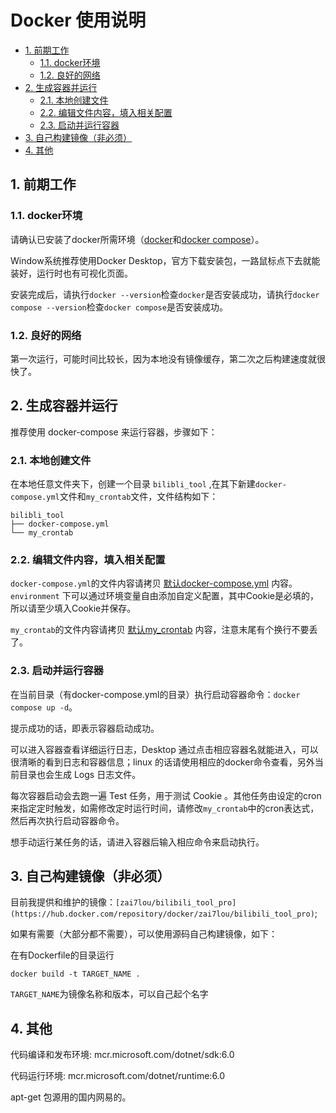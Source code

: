# Docker 使用说明
<!-- TOC depthFrom:2 -->

- [1. 前期工作](#1-前期工作)
    - [1.1. docker环境](#11-docker环境)
    - [1.2. 良好的网络](#12-良好的网络)
- [2. 生成容器并运行](#2-生成容器并运行)
    - [2.1. 本地创建文件](#21-本地创建文件)
    - [2.2. 编辑文件内容，填入相关配置](#22-编辑文件内容填入相关配置)
    - [2.3. 启动并运行容器](#23-启动并运行容器)
- [3. 自己构建镜像（非必须）](#3-自己构建镜像非必须)
- [4. 其他](#4-其他)

<!-- /TOC -->
## 1. 前期工作

### 1.1. docker环境

请确认已安装了docker所需环境（[docker](https://docs.docker.com/get-docker/)和[docker compose](https://docs.docker.com/compose/cli-command/)）。

Window系统推荐使用Docker Desktop，官方下载安装包，一路鼠标点下去就能装好，运行时也有可视化页面。

安装完成后，请执行`docker --version`检查`docker`是否安装成功，请执行`docker compose --version`检查`docker compose`是否安装成功。

### 1.2. 良好的网络

第一次运行，可能时间比较长，因为本地没有镜像缓存，第二次之后构建速度就很快了。

## 2. 生成容器并运行

推荐使用 docker-compose 来运行容器，步骤如下：

### 2.1. 本地创建文件
在本地任意文件夹下，创建一个目录 `bilibli_tool` ,在其下新建`docker-compose.yml`文件和`my_crontab`文件，文件结构如下：

```
bilibli_tool
├── docker-compose.yml
└── my_crontab
```

### 2.2. 编辑文件内容，填入相关配置
`docker-compose.yml`的文件内容请拷贝 [默认docker-compose.yml](../docker/sample/docker-compose.yml) 内容。`environment` 下可以通过环境变量自由添加自定义配置，其中Cookie是必填的，所以请至少填入Cookie并保存。

`my_crontab`的文件内容请拷贝 [默认my_crontab](../docker/sample/my_crontab) 内容，注意末尾有个换行不要丢了。

### 2.3. 启动并运行容器
在当前目录（有docker-compose.yml的目录）执行启动容器命令：`docker compose up -d`。

提示成功的话，即表示容器启动成功。

可以进入容器查看详细运行日志，Desktop 通过点击相应容器名就能进入，可以很清晰的看到日志和容器信息；linux 的话请使用相应的docker命令查看，另外当前目录也会生成 Logs 日志文件。

每次容器启动会去跑一遍 Test 任务，用于测试 Cookie 。其他任务由设定的cron来指定定时触发，如需修改定时运行时间，请修改`my_crontab`中的cron表达式，然后再次执行启动容器命令。

想手动运行某任务的话，请进入容器后输入相应命令来启动执行。

## 3. 自己构建镜像（非必须）

目前我提供和维护的镜像：`[zai7lou/bilibili_tool_pro](https://hub.docker.com/repository/docker/zai7lou/bilibili_tool_pro)`;

如果有需要（大部分都不需要），可以使用源码自己构建镜像，如下：

在有Dockerfile的目录运行

`docker build -t TARGET_NAME .`

 `TARGET_NAME`为镜像名称和版本，可以自己起个名字

## 4. 其他

代码编译和发布环境: mcr.microsoft.com/dotnet/sdk:6.0

代码运行环境: mcr.microsoft.com/dotnet/runtime:6.0

apt-get 包源用的国内网易的。
